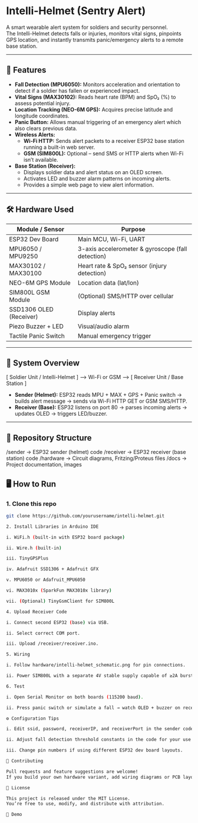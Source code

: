 # Intelli-Helmet (Sentry Alert)

A smart wearable alert system for soldiers and security personnel.  
The Intelli-Helmet detects falls or injuries, monitors vital signs, pinpoints GPS location, and instantly transmits panic/emergency alerts to a remote base station.  

---

## 🚀 Features

- **Fall Detection (MPU6050):** Monitors acceleration and orientation to detect if a soldier has fallen or experienced impact.
- **Vital Signs (MAX30102):** Reads heart rate (BPM) and SpO₂ (%) to assess potential injury.
- **Location Tracking (NEO-6M GPS):** Acquires precise latitude and longitude coordinates.
- **Panic Button:** Allows manual triggering of an emergency alert which also clears previous data.
- **Wireless Alerts:**
  - **Wi-Fi HTTP:** Sends alert packets to a receiver ESP32 base station running a built-in web server.
  - **GSM (SIM800L):** Optional – send SMS or HTTP alerts when Wi-Fi isn’t available.
- **Base Station (Receiver):**
  - Displays soldier data and alert status on an OLED screen.
  - Activates LED and buzzer alarm patterns on incoming alerts.
  - Provides a simple web page to view alert information.

---

## 🛠️ Hardware Used

| Module / Sensor              | Purpose                  |
|----------------------------------- |----------------------------|
| ESP32 Dev Board             | Main MCU, Wi-Fi, UART    |
| MPU6050 / MPU9250    | 3-axis accelerometer & gyroscope (fall detection) |
| MAX30102 / MAX30100| Heart rate & SpO₂ sensor (injury detection) |
| NEO-6M GPS Module      | Location data (lat/lon)  |
| SIM800L GSM Module    | (Optional) SMS/HTTP over cellular |
| SSD1306 OLED (Receiver)| Display alerts           |
| Piezo Buzzer + LED           | Visual/audio alarm       |
| Tactile Panic Switch         | Manual emergency trigger |

---

## 🔗 System Overview

[ Soldier Unit / Intelli-Helmet ] --> Wi-Fi or GSM --> [ Receiver Unit / Base Station ]


- **Sender (Helmet):** ESP32 reads MPU + MAX + GPS + Panic switch → builds alert message → sends via Wi-Fi HTTP GET or GSM SMS/HTTP.
- **Receiver (Base):** ESP32 listens on port 80 → parses incoming alerts → updates OLED → triggers LED/buzzer.

---

## 📂 Repository Structure

/sender -> ESP32 sender (helmet) code
/receiver -> ESP32 receiver (base station) code
/hardware -> Circuit diagrams, Fritzing/Proteus files
/docs -> Project documentation, images



## 🖥️ How to Run

### 1. Clone this repo
```bash
git clone https://github.com/yourusername/intelli-helmet.git

2. Install Libraries in Arduino IDE

i. WiFi.h (built-in with ESP32 board package)

ii. Wire.h (built-in)

iii. TinyGPSPlus

iv. Adafruit SSD1306 + Adafruit GFX

v. MPU6050 or Adafruit_MPU6050

vi. MAX3010x (SparkFun MAX3010x library)

vii. (Optional) TinyGsmClient for SIM800L

4. Upload Receiver Code

i. Connect second ESP32 (base) via USB.

ii. Select correct COM port.

iii. Upload /receiver/receiver.ino.

5. Wiring

i. Follow hardware/intelli-helmet_schematic.png for pin connections.

ii. Power SIM800L with a separate 4V stable supply capable of ≥2A bursts.

6. Test

i. Open Serial Monitor on both boards (115200 baud).

ii. Press panic switch or simulate a fall → watch OLED + buzzer on receiver.

⚙️ Configuration Tips

i. Edit ssid, password, receiverIP, and receiverPort in the sender code to match your network and receiver ESP32 IP.

ii. Adjust fall detection threshold constants in the code for your use case.

iii. Change pin numbers if using different ESP32 dev board layouts.

🤝 Contributing

Pull requests and feature suggestions are welcome!
If you build your own hardware variant, add wiring diagrams or PCB layouts in /hardware.

📄 License

This project is released under the MIT License.
You’re free to use, modify, and distribute with attribution.

📸 Demo



